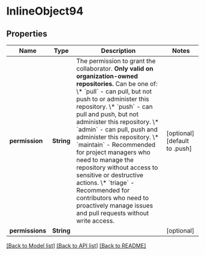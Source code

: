 # InlineObject94

## Properties
Name | Type | Description | Notes
------------ | ------------- | ------------- | -------------
**permission** | **String** | The permission to grant the collaborator. **Only valid on organization-owned repositories.** Can be one of:   \\* &#x60;pull&#x60; - can pull, but not push to or administer this repository.   \\* &#x60;push&#x60; - can pull and push, but not administer this repository.   \\* &#x60;admin&#x60; - can pull, push and administer this repository.   \\* &#x60;maintain&#x60; - Recommended for project managers who need to manage the repository without access to sensitive or destructive actions.   \\* &#x60;triage&#x60; - Recommended for contributors who need to proactively manage issues and pull requests without write access. | [optional] [default to .push]
**permissions** | **String** |  | [optional] 

[[Back to Model list]](../README.md#documentation-for-models) [[Back to API list]](../README.md#documentation-for-api-endpoints) [[Back to README]](../README.md)


